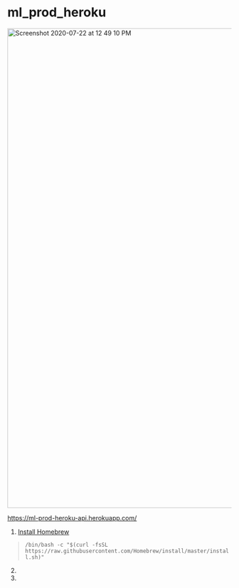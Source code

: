# ml_prod_heroku

<img width="1078" alt="Screenshot 2020-07-22 at 12 49 10 PM" src="https://user-images.githubusercontent.com/43387913/88162749-6e4d5800-cc1a-11ea-8133-7f6faca7ce0d.png">

https://ml-prod-heroku-api.herokuapp.com/



1. [Install Homebrew](https://brew.sh/) 
>`/bin/bash -c "$(curl -fsSL https://raw.githubusercontent.com/Homebrew/install/master/install.sh)"`
2. 
3. 

